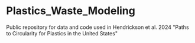 # Plastics_Waste_Modeling
Public repository for data and code used in Hendrickson et al. 2024 "Paths to Circularity for Plastics in the United States"
